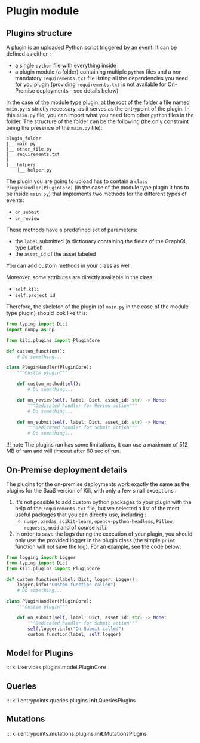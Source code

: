 # Plugin module

## Plugins structure

A plugin is an uploaded Python script triggered by an event. It can be defined as either :

- a single `python` file with everything inside
- a plugin module (a folder) containing multiple `python` files and a non mandatory `requirements.txt` file listing all the dependencies you need for you plugin (providing `requirements.txt` is not available for On-Premise deployments - see details below).

In the case of the module type plugin, at the root of the folder a file named `main.py` is strictly necessary, as it serves as the entrypoint of the plugin. In this `main.py` file, you can import what you need from other `python` files in the folder. The structure of the folder can be the following (the only constraint being the presence of the `main.py` file):

```
plugin_folder
|__ main.py
|__ other_file.py
|__ requirements.txt
|
|___helpers
    |__ helper.py
```

The plugin you are going to upload has to contain a `class PluginHandler(PluginCore)` (in the case of the module type plugin it has to be inside `main.py`) that implements two methods for the different types of events:

- `on_submit`
- `on_review`

These methods have a predefined set of parameters:

- the `label` submitted (a dictionary containing the fields of the GraphQL type [Label](https://docs.kili-technology.com/reference/graphql-api#label))
- the `asset_id` of the asset labeled

You can add custom methods in your class as well.

Moreover, some attributes are directly available in the class:

- `self.kili`
- `self.project_id`

Therefore, the skeleton of the plugin (of `main.py` in the case of the module type plugin) should look like this:

```python
from typing import Dict
import numpy as np

from kili.plugins import PluginCore

def custom_function():
    # Do something...

class PluginHandler(PluginCore):
    """Custom plugin"""

    def custom_method(self):
        # Do something...

    def on_review(self, label: Dict, asset_id: str) -> None:
        """Dedicated handler for Review action"""
        # Do something...

    def on_submit(self, label: Dict, asset_id: str) -> None:
        """Dedicated handler for Submit action"""
        # Do something...
```

!!! note
    The plugins run has some limitations, it can use a maximum of 512 MB of ram and will timeout after 60 sec of run.

## On-Premise deployment details

The plugins for the on-premise deployments work exactly the same as the plugins for the SaaS version of Kili, with only a few small exceptions :

1. It's not possible to add custom python packages to your plugin with the help of the `requirements.txt` file, but we selected a list of the most useful packages that you can directly use, including :
    * `numpy`, `pandas`, `scikit-learn`, `opencv-python-headless`, `Pillow`, `requests`, `uuid` and of course `kili`
2. In order to save the logs during the execution of your plugin, you should only use the provided logger in the plugin class (the simple `print` function will not save the log). For an example, see the code below:

```python
from logging import Logger
from typing import Dict
from kili.plugins import PluginCore

def custom_function(label: Dict, logger: Logger):
    logger.info("Custom function called")
    # Do something...

class PluginHandler(PluginCore):
    """Custom plugin"""

    def on_submit(self, label: Dict, asset_id: str) -> None:
        """Dedicated handler for Submit action"""
        self.logger.info("On Submit called")
        custom_function(label, self.logger)
```

## Model for Plugins

::: kili.services.plugins.model.PluginCore

## Queries

::: kili.entrypoints.queries.plugins.__init__.QueriesPlugins

## Mutations

::: kili.entrypoints.mutations.plugins.__init__.MutationsPlugins
